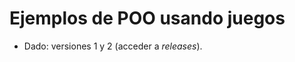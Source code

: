 <h1>Ejemplos de POO usando juegos</h1>

<ul>
<li>Dado: versiones 1 y 2 (acceder a <em>releases</em>).</li>
</ul>
